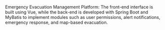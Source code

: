 Emergency Evacuation Management Platform: The front-end interface is built using Vue, while the back-end is developed with Spring Boot and MyBatis to implement modules such as user permissions, alert notifications, emergency response, and map-based evacuation.